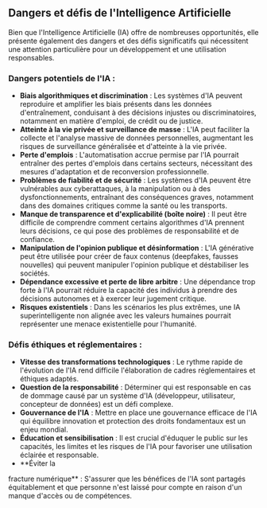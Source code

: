 ## Dangers et défis de l'Intelligence Artificielle

Bien que l'Intelligence Artificielle (IA) offre de nombreuses opportunités, elle présente également des dangers et des défis significatifs qui nécessitent une attention particulière pour un développement et une utilisation responsables.

### Dangers potentiels de l'IA :

*   **Biais algorithmiques et discrimination** : Les systèmes d'IA peuvent reproduire et amplifier les biais présents dans les données d'entraînement, conduisant à des décisions injustes ou discriminatoires, notamment en matière d'emploi, de crédit ou de justice.
*   **Atteinte à la vie privée et surveillance de masse** : L'IA peut faciliter la collecte et l'analyse massive de données personnelles, augmentant les risques de surveillance généralisée et d'atteinte à la vie privée.
*   **Perte d'emplois** : L'automatisation accrue permise par l'IA pourrait entraîner des pertes d'emplois dans certains secteurs, nécessitant des mesures d'adaptation et de reconversion professionnelle.
*   **Problèmes de fiabilité et de sécurité** : Les systèmes d'IA peuvent être vulnérables aux cyberattaques, à la manipulation ou à des dysfonctionnements, entraînant des conséquences graves, notamment dans des domaines critiques comme la santé ou les transports.
*   **Manque de transparence et d'explicabilité (boîte noire)** : Il peut être difficile de comprendre comment certains algorithmes d'IA prennent leurs décisions, ce qui pose des problèmes de responsabilité et de confiance.
*   **Manipulation de l'opinion publique et désinformation** : L'IA générative peut être utilisée pour créer de faux contenus (deepfakes, fausses nouvelles) qui peuvent manipuler l'opinion publique et déstabiliser les sociétés.
*   **Dépendance excessive et perte de libre arbitre** : Une dépendance trop forte à l'IA pourrait réduire la capacité des individus à prendre des décisions autonomes et à exercer leur jugement critique.
*   **Risques existentiels** : Dans les scénarios les plus extrêmes, une IA superintelligente non alignée avec les valeurs humaines pourrait représenter une menace existentielle pour l'humanité.

### Défis éthiques et réglementaires :

*   **Vitesse des transformations technologiques** : Le rythme rapide de l'évolution de l'IA rend difficile l'élaboration de cadres réglementaires et éthiques adaptés.
*   **Question de la responsabilité** : Déterminer qui est responsable en cas de dommage causé par un système d'IA (développeur, utilisateur, concepteur de données) est un défi complexe.
*   **Gouvernance de l'IA** : Mettre en place une gouvernance efficace de l'IA qui équilibre innovation et protection des droits fondamentaux est un enjeu mondial.
*   **Éducation et sensibilisation** : Il est crucial d'éduquer le public sur les capacités, les limites et les risques de l'IA pour favoriser une utilisation éclairée et responsable.
*   **Éviter la 


fracture numérique** : S'assurer que les bénéfices de l'IA sont partagés équitablement et que personne n'est laissé pour compte en raison d'un manque d'accès ou de compétences.

